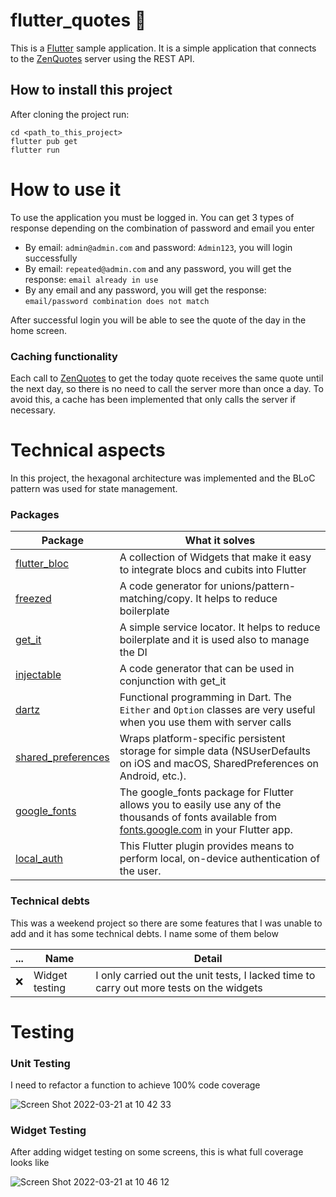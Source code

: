 # flutter_quotes :blue_heart: 

This is a [Flutter](https://flutter.dev/) sample application. It is a simple application that connects to the [ZenQuotes](https://zenquotes.io/api/) server using the REST API.


## How to install this project
After cloning the project run:

```
cd <path_to_this_project>
flutter pub get
flutter run
```

# How to use it
To use the application you must be logged in. You can get 3 types of response depending on the combination of password and email you enter

- By email: `admin@admin.com` and password: `Admin123`, you will login successfully
- By email: `repeated@admin.com` and any password, you will get the response: `email already in use`
- By any email and any password, you will get the response: `email/password combination does not match`

After successful login you will be able to see the quote of the day in the home screen.

### Caching functionality
Each call to [ZenQuotes](https://zenquotes.io/api/) to get the today quote receives the same quote until the next day, so there is no need to call the server more than once a day. To avoid this, a cache has been implemented that only calls the server if necessary.

# Technical aspects
In this project, the hexagonal architecture was implemented and the BLoC pattern was used for state management. 

### Packages
Package | What it solves
------------ | -------------
[flutter_bloc](https://pub.dev/packages/flutter_bloc) | A collection of Widgets that make it easy to integrate blocs and cubits into Flutter
[freezed](https://pub.dev/packages/freezed) | A code generator for unions/pattern-matching/copy. It helps to reduce boilerplate
[get_it](https://pub.dev/packages/get_it) | A simple service locator. It helps to reduce boilerplate and it is used also to manage the DI
[injectable](https://pub.dev/packages/injectable) | A code generator that can be used in conjunction with get_it
[dartz](https://pub.dev/packages/dartz) | Functional programming in Dart. The `Either` and `Option` classes are very useful when you use them with server calls
[shared_preferences](https://pub.dev/packages/shared_preferences) | Wraps platform-specific persistent storage for simple data (NSUserDefaults on iOS and macOS, SharedPreferences on Android, etc.). |
[google_fonts](https://pub.dev/packages/google_fonts) | The google_fonts package for Flutter allows you to easily use any of the thousands of fonts available from [fonts.google.com](https://fonts.google.com/) in your Flutter app. 
[local_auth](https://pub.dev/packages/local_auth) | This Flutter plugin provides means to perform local, on-device authentication of the user.



### Technical debts
This was a weekend project so there are some features that I was unable to add and it has some technical debts. I name some of them below

 ...  | Name | Detail
------ | ------ | ------ 
:x: | Widget testing | I only carried out the unit tests, I lacked time to carry out more tests on the widgets 

# Testing

### Unit Testing

I need to refactor a function to achieve 100% code coverage

![Screen Shot 2022-03-21 at 10 42 33](https://user-images.githubusercontent.com/6399992/159273610-769a476b-8d48-48e6-a3f1-ff001faf25c4.png)

### Widget Testing

After adding widget testing on some screens, this is what full coverage looks like

![Screen Shot 2022-03-21 at 10 46 12](https://user-images.githubusercontent.com/6399992/159275387-5833f0cd-67da-4e62-80a6-5e5422da1094.png)

